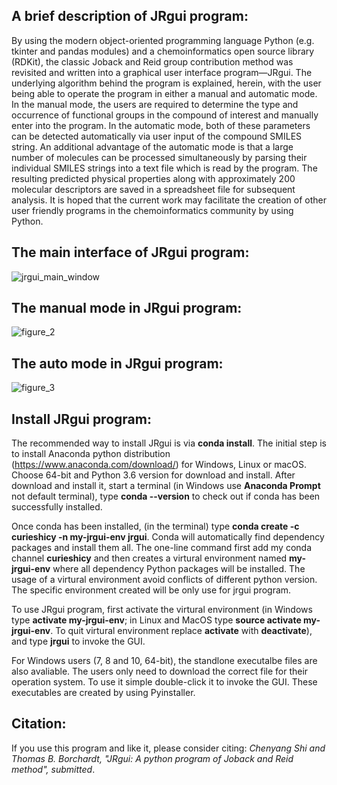 ## A brief description of JRgui program:

By using the modern object-oriented programming language Python (e.g. tkinter and pandas modules) and a chemoinformatics open source library (RDKit), the classic Joback and Reid group contribution method was revisited and written into a graphical user interface program—JRgui. The underlying algorithm behind the program is explained, herein, with the user being able to operate the program in either a manual and automatic mode. In the manual mode, the users are required to determine the type and occurrence of functional groups in the compound of interest and manually enter into the program. In the automatic mode, both of these parameters can be detected automatically via user input of the compound SMILES string. An additional advantage of the automatic mode is that a large number of molecules can be processed simultaneously by parsing their individual SMILES strings into a text file which is read by the program. The resulting predicted physical properties along with approximately 200 molecular descriptors are saved in a spreadsheet file for subsequent analysis. It is hoped that the current work may facilitate the creation of other user friendly programs in the chemoinformatics community by using Python.

## The main interface of JRgui program:

![jrgui_main_window](https://user-images.githubusercontent.com/8492535/29347443-51c28124-8212-11e7-9ea9-cda3ac0d5d96.png)

## The manual mode in JRgui program:
![figure_2](https://user-images.githubusercontent.com/8492535/30713716-cedbc58c-9ed5-11e7-99a0-e952eef48dd7.png)

## The auto mode in JRgui program:
![figure_3](https://user-images.githubusercontent.com/8492535/30713715-ced8c904-9ed5-11e7-8f7b-0fb19b690baf.png)

## Install JRgui program: 
The recommended way to install JRgui is via <b>conda install</b>. The initial step is to install Anaconda python distribution (https://www.anaconda.com/download/) for Windows, Linux or macOS. Choose 64-bit and Python 3.6 version for download and install. After download and install it, start a terminal (in Windows use <b>Anaconda Prompt</b> not default terminal), type <b>conda --version</b> to check out if conda has been successfully installed. 

Once conda has been installed, (in the terminal) type <b>conda create -c curieshicy -n my-jrgui-env jrgui</b>. Conda will automatically find dependency packages and install them all. The one-line command first add my conda channel <b>curieshicy</b> and then creates a virtural environment named <b>my-jrgui-env</b> where all dependency Python packages will be installed. The usage of a virtural environment avoid conflicts of different python version. The specific environment created will be only use for jrgui program. 

To use JRgui program, first activate the virtural environment (in Windows type <b>activate my-jrgui-env</b>; in Linux and MacOS type <b>source activate my-jrgui-env</b>. To quit virtural environment replace <b>activate</b> with <b>deactivate</b>), and type <b>jrgui</b> to invoke the GUI. 

For Windows users (7, 8 and 10, 64-bit), the standlone executalbe files are also avaliable. The users only need to download the correct file for their operation system. To use it simple double-click it to invoke the GUI. These executables are created by using Pyinstaller.

## Citation:

If you use this program and like it, please consider citing: <i>Chenyang Shi and Thomas B. Borchardt, "JRgui: A python program of Joback and Reid method", submitted</i>. 
